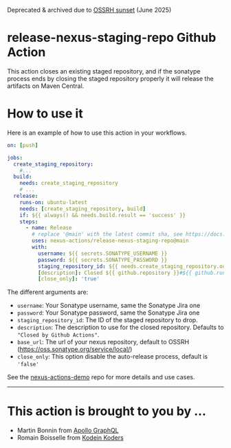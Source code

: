 Deprecated & archived due to [OSSRH sunset](https://central.sonatype.org/news/20250326_ossrh_sunset/) (June 2025)

# release-nexus-staging-repo Github Action

This action closes an existing staged repository, and if the sonatype process ends by closing the staged repository properly it will release the artifacts on Maven Central.

# How to use it

Here is an example of how to use this action in your workflows.

```yaml
on: [push]

jobs:
  create_staging_repository:
    #...
  build:
    needs: create_staging_repository
    # ...
  release:
    runs-on: ubuntu-latest
    needs: [create_staging_repository, build]
    if: ${{ always() && needs.build.result == 'success' }}
    steps:
      - name: Release
        # replace '@main' with the latest commit sha, see https://docs.github.com/en/actions/security-guides/security-hardening-for-github-actions#using-third-party-actions
        uses: nexus-actions/release-nexus-staging-repo@main 
        with:
          username: ${{ secrets.SONATYPE_USERNAME }}
          password: ${{ secrets.SONATYPE_PASSWORD }}
          staging_repository_id: ${{ needs.create_staging_repository.outputs.repository-id }}
          [description]: Closed ${{ github.repository }}#${{ github.run_number }}
          [close_only]: 'true'
```

The different arguments are:

- `username`: Your Sonatype username, same the Sonatype Jira one
- `password`: Your Sonatype password, same the Sonatype Jira one
- `staging_repository_id`: The ID of the staged repository to drop.
- `description`: The description to use for the closed repository.  Defaults to `"Closed by Github Actions"`.
- `base_url`: The url of your nexus repository, default to OSSRH (https://oss.sonatype.org/service/local/)
- `close_only`: This option disable the auto-release process, default is `'false'`

See the [nexus-actions-demo](https://github.com/nexus-actions/nexus-actions-demo) repo for more details and use cases.

----------

# This action is brought to you by ...

- Martin Bonnin from [Apollo GraphQL](https://www.apollographql.com)
- Romain Boisselle from [Kodein Koders](https://kodein.net)
